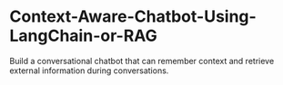# Context-Aware-Chatbot-Using-LangChain-or-RAG
Build a conversational chatbot that can remember context and retrieve external information during conversations.
